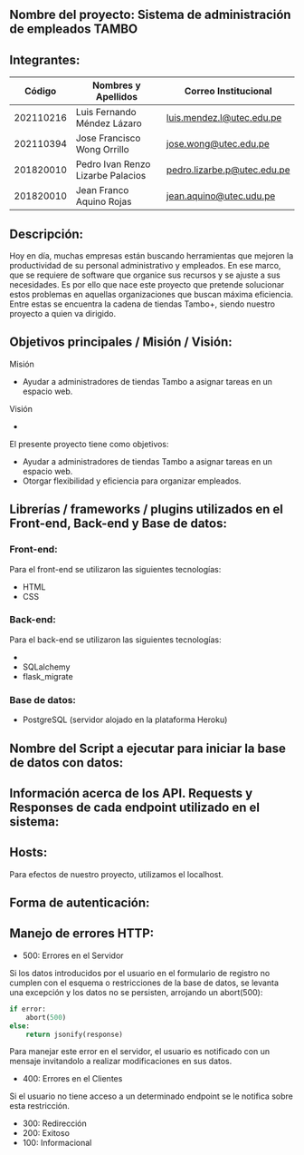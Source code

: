 ## Nombre del proyecto: **Sistema de administración de empleados TAMBO**

## Integrantes:

| Código    | Nombres y Apellidos         | Correo Institucional                                          |
| --------- | --------------------------- | ------------------------------------------------------------- |
| 202110216 | Luis Fernando Méndez Lázaro | [luis.mendez.l@utec.edu.pe](mailto:luis.mendez.l@utec.edu.pe) |
| 202110394 | Jose Francisco Wong Orrillo | [jose.wong@utec.edu.pe](mailto:jose.wong@utec.edu.pe) |
| 201820010 | Pedro Ivan Renzo Lizarbe Palacios | [pedro.lizarbe.p@utec.edu.pe](mailto:pedro.lizarbe.p@utec.edu.pe) |
| 201820010 | Jean Franco Aquino Rojas | [jean.aquino@utec.udu.pe](mailto:jean.aquino@utec.udu.pe) |
## Descripción:

Hoy en día, muchas empresas están buscando herramientas que mejoren la productividad de su personal administrativo y empleados. En ese marco, que se requiere de software que organice sus recursos y se ajuste a sus necesidades. Es por ello que nace este proyecto que pretende solucionar estos problemas en aquellas organizaciones que buscan máxima eficiencia. Entre estas se encuentra la cadena de tiendas Tambo+, siendo nuestro proyecto a quien va dirigido.

## Objetivos principales / Misión / Visión:

Misión

- Ayudar a administradores de tiendas Tambo a asignar tareas en un espacio web.

Visión

- 

El presente proyecto tiene como objetivos:

- Ayudar a administradores de tiendas Tambo a asignar tareas en un espacio web.
- Otorgar flexibilidad y eficiencia para organizar empleados.

## Librerías / frameworks / plugins utilizados en el Front-end, Back-end y Base de datos:

### Front-end:

Para el front-end se utilizaron las siguientes tecnologías:

- HTML
- CSS

### Back-end:

Para el back-end se utilizaron las siguientes tecnologías:

- 
- SQLalchemy
- flask_migrate

### Base de datos:

- PostgreSQL (servidor alojado en la plataforma Heroku)

## Nombre del Script a ejecutar para iniciar la base de datos con datos:

## Información acerca de los API. Requests y Responses de cada endpoint utilizado en el sistema:

## Hosts:

Para efectos de nuestro proyecto, utilizamos el localhost.

## Forma de autenticación:

## Manejo de errores HTTP:
- 500: Errores en el Servidor

Si los datos introducidos por el usuario en el formulario de registro no cumplen con el esquema o restricciones de la base de datos, se levanta una excepción y los datos no se persisten, arrojando un abort(500):

```python
if error:
    abort(500)
else:
    return jsonify(response)
```

Para manejar este error en el servidor, el usuario es notificado con un mensaje invitandolo a realizar modificaciones en sus datos.

- 400: Errores en el Clientes

Si el usuario no tiene acceso a un determinado endpoint se le notifica sobre esta restricción.

- 300: Redirección
- 200: Exitoso
- 100: Informacional

